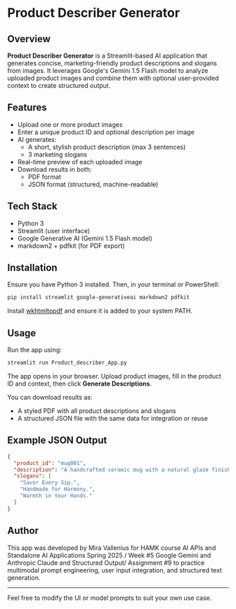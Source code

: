 # Product Describer Generator

## Overview

**Product Describer Generator** is a Streamlit-based AI application that generates concise, marketing-friendly product descriptions and slogans from images. It leverages Google's Gemini 1.5 Flash model to analyze uploaded product images and combine them with optional user-provided context to create structured output.

## Features

- Upload one or more product images
- Enter a unique product ID and optional description per image
- AI generates:
  - A short, stylish product description (max 3 sentences)
  - 3 marketing slogans
- Real-time preview of each uploaded image
- Download results in both:
  - PDF format
  - JSON format (structured, machine-readable)

## Tech Stack

- Python 3
- Streamlit (user interface)
- Google Generative AI (Gemini 1.5 Flash model)
- markdown2 + pdfkit (for PDF export)

## Installation

Ensure you have Python 3 installed. Then, in your terminal or PowerShell:

```bash
pip install streamlit google-generativeai markdown2 pdfkit
```

Install [wkhtmltopdf](https://wkhtmltopdf.org/downloads.html) and ensure it is added to your system PATH.

## Usage

Run the app using:

```bash
streamlit run Product_describer_App.py
```

The app opens in your browser. Upload product images, fill in the product ID and context, then click **Generate Descriptions**.

You can download results as:

- A styled PDF with all product descriptions and slogans
- A structured JSON file with the same data for integration or reuse

## Example JSON Output

```json
{
  "product_id": "mug001",
  "description": "A handcrafted ceramic mug with a natural glaze finish. Perfect for slow mornings and warm sips.",
  "slogans": [
    "Savor Every Sip.",
    "Handmade for Harmony.",
    "Warmth in Your Hands."
  ]
}
```

## Author

This app was developed by Mira Vallenius for HAMK course  AI APIs and Standalone AI Applications Spring 2025 / Week #5 Google Gemini and Anthropic Claude and Structured Output/ Assignment #9 to practice multimodal prompt engineering, user input integration, and structured text generation.

---

Feel free to modify the UI or model prompts to suit your own use case.
